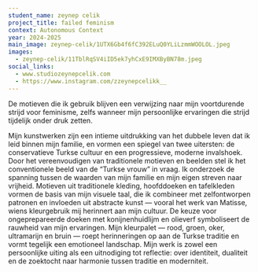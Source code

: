 ```yaml
---
student_name: zeynep celik
project_title: failed feminism
context: Autonomous Context
year: 2024-2025
main_image: zeynep-celik/1UTX6Gb4f6fC392ELuQ0YLiLzmmWOOLOL.jpeg
images:
  - zeynep-celik/11TblRqSV4iID5ek7yhCxE9IMXByBN78m.jpeg
social_links:
  - www.studiozeynepcelik.com
  - https://www.instagram.com/zzeynepcelikk__
---
```

De motieven die ik gebruik blijven een verwijzing naar mijn voortdurende strijd voor feminisme, zelfs wanneer mijn persoonlijke ervaringen die strijd tijdelijk onder druk zetten.

Mijn kunstwerken zijn een intieme uitdrukking van het dubbele leven dat ik leid binnen mijn familie, en vormen een spiegel van twee uitersten: de conservatieve Turkse cultuur en een progressieve, moderne invalshoek. Door het vereenvoudigen van traditionele motieven en beelden stel ik het conventionele beeld van de “Turkse vrouw” in vraag. Ik onderzoek de spanning tussen de waarden van mijn familie en mijn eigen streven naar vrijheid. Motieven uit traditionele kleding, hoofddoeken en tafelkleden vormen de basis van mijn visuele taal, die ik combineer met zelfontworpen patronen en invloeden uit abstracte kunst — vooral het werk van Matisse, wiens kleurgebruik mij herinnert aan mijn cultuur. De keuze voor ongeprepareerde doeken met konijnenhuidlijm en olieverf symboliseert de rauwheid van mijn ervaringen. Mijn kleurpalet — rood, groen, oker, ultramarijn en bruin — roept herinneringen op aan de Turkse traditie en vormt tegelijk een emotioneel landschap. Mijn werk is zowel een persoonlijke uiting als een uitnodiging tot reflectie: over identiteit, dualiteit en de zoektocht naar harmonie tussen traditie en moderniteit.
